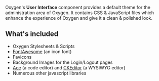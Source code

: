 Oxygen's **User Interface** component provides a default theme for the administration area of Oxygen.
It contains CSS & JavaScript files which enhance the experience of Oxygen and give it a clean & polished look.

## What's included
- Oxygen Stylesheets & Scripts
- [FontAwesome](http://fortawesome.github.io/Font-Awesome/) (an icon font)
- Favicons
- Background Images for the Login/Logout pages
- [Ace](http://ace.c9.io/) (a code editor) and [CKEditor](http://ckeditor.com/) (a WYSIWYG editor)
- Numerous other javascript libraries